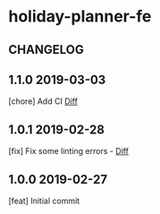 # holiday-planner-fe

## CHANGELOG

## 1.1.0 2019-03-03

[chore] Add CI [Diff](https://github.com/matteogll/holiday-planner-fe/compare/v1.0.1...v1.1.0)

## 1.0.1 2019-02-28

[fix] Fix some linting errors - [Diff](https://github.com/matteogll/holiday-planner-fe/compare/v1.0.0...v1.0.1)

## 1.0.0 2019-02-27

[feat] Initial commit
